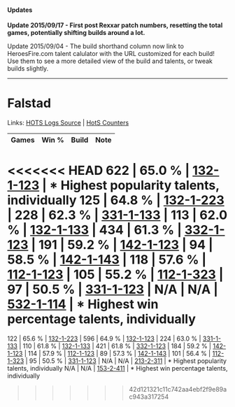 #### Updates
**Update 2015/09/17 - First post Rexxar patch numbers, resetting the total games, potentially shifting builds around a lot.**

Update 2015/09/04 - The build shorthand column now link to HeroesFire.com talent calulator with the URL customized for each build!  
Use them to see a more detailed view of the build and talents, or tweak builds slightly.

***

# Falstad

Links: [HOTS Logs Source](https://www.hotslogs.com/Sitewide/HeroDetails?Hero=Falstad) | [HotS Counters](http://hotscounters.com/#/hero/Falstad)

Games  | Win %  | Build     | Note
-----  | -----  | -----     | ----
<<<<<<< HEAD
622    | 65.0 % | [132-1-123](http://www.heroesfire.com/hots/talent-calculator/falstad#hByZ) | * Highest popularity talents, individually
125    | 64.8 % | [132-1-223](http://www.heroesfire.com/hots/talent-calculator/falstad#hB-7) | 
228    | 62.3 % | [331-1-133](http://www.heroesfire.com/hots/talent-calculator/falstad#onoT) | 
113    | 62.0 % | [132-1-133](http://www.heroesfire.com/hots/talent-calculator/falstad#hByj) | 
434    | 61.3 % | [332-1-123](http://www.heroesfire.com/hots/talent-calculator/falstad#oqEZ) | 
191    | 59.2 % | [142-1-123](http://www.heroesfire.com/hots/talent-calculator/falstad#haN3) | 
94     | 58.5 % | [142-1-143](http://www.heroesfire.com/hots/talent-calculator/falstad#haNN) | 
118    | 57.6 % | [112-1-123](http://www.heroesfire.com/hots/talent-calculator/falstad#gR7Z) | 
105    | 55.2 % | [112-1-323](http://www.heroesfire.com/hots/talent-calculator/falstad#gRAh) | 
97     | 50.5 % | [331-1-123](http://www.heroesfire.com/hots/talent-calculator/falstad#onoJ) | 
N/A    | N/A    | [532-1-114](http://www.heroesfire.com/hots/talent-calculator/falstad#wSWQ) | * Highest win percentage talents, individually
=======
122    | 65.6 % | [132-1-223](http://www.heroesfire.com/hots/talent-calculator/falstad#hB-7) | 
596    | 64.9 % | [132-1-123](http://www.heroesfire.com/hots/talent-calculator/falstad#hByZ) | 
224    | 63.0 % | [331-1-133](http://www.heroesfire.com/hots/talent-calculator/falstad#onoT) | 
110    | 61.8 % | [132-1-133](http://www.heroesfire.com/hots/talent-calculator/falstad#hByj) | 
421    | 61.8 % | [332-1-123](http://www.heroesfire.com/hots/talent-calculator/falstad#oqEZ) | 
184    | 59.2 % | [142-1-123](http://www.heroesfire.com/hots/talent-calculator/falstad#haN3) | 
114    | 57.9 % | [112-1-123](http://www.heroesfire.com/hots/talent-calculator/falstad#gR7Z) | 
89     | 57.3 % | [142-1-143](http://www.heroesfire.com/hots/talent-calculator/falstad#haNN) | 
101    | 56.4 % | [112-1-323](http://www.heroesfire.com/hots/talent-calculator/falstad#gRAh) | 
95     | 50.5 % | [331-1-123](http://www.heroesfire.com/hots/talent-calculator/falstad#onoJ) | 
N/A    | N/A    | [213-2-311](http://www.heroesfire.com/hots/talent-calculator/falstad#kH_N) | * Highest popularity talents, individually
N/A    | N/A    | [153-2-411](http://www.heroesfire.com/hots/talent-calculator/falstad#h_Xx) | * Highest win percentage talents, individually
>>>>>>> 42d121321c11c742aa4ebf2f9e89ac943a317254
